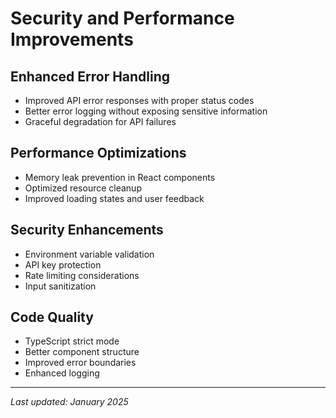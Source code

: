 # Security and Performance Improvements

## Enhanced Error Handling
- Improved API error responses with proper status codes
- Better error logging without exposing sensitive information
- Graceful degradation for API failures

## Performance Optimizations
- Memory leak prevention in React components
- Optimized resource cleanup
- Improved loading states and user feedback

## Security Enhancements
- Environment variable validation
- API key protection
- Rate limiting considerations
- Input sanitization

## Code Quality
- TypeScript strict mode
- Better component structure
- Improved error boundaries
- Enhanced logging

---
*Last updated: January 2025*